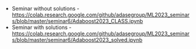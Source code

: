 * Seminar without solutions - https://colab.research.google.com/github/adasegroup/ML2023_seminars/blob/master/seminar6/Adaboost2023_CLASS.ipynb
* Seminar with solutions - https://colab.research.google.com/github/adasegroup/ML2023_seminars/blob/master/seminar6/Adaboost2023_solved.ipynb

